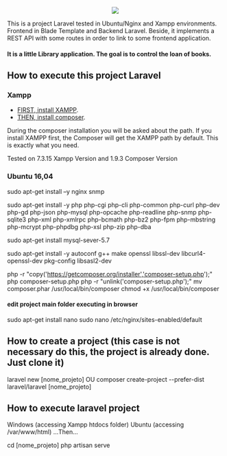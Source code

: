 <p align="center"><img src="https://laravel.com/assets/img/components/logo-laravel.svg"></p>

This is a project Laravel tested in Ubuntu/Nginx and Xampp environments.
Frontend in Blade Template and Backend Laravel.
Beside, it implements a REST API with some routes in order to link to some frontend application.

#### It is a little Library application. The goal is to control the loan of books.

## How to execute this project Laravel
### Xampp

- [FIRST, install XAMPP](https://www.apachefriends.org/pt_br/download.html).
- [THEN, install composer](https://getcomposer.org/).

During the composer installation you will be asked about the path. If you install XAMPP first, the Composer will get the XAMPP path by default. This is exactly what you need.

Tested on 7.3.15 Xampp Version and 1.9.3 Composer Version

### Ubuntu 16,04

sudo apt-get install –y nginx snmp

sudo apt-get install -y php php-cgi php-cli 
php-common php-curl php-dev php-gd php-json php-mysql php-opcache php-readline php-snmp php-sqlite3 php-xml php-xmlrpc php-bcmath php-bz2 php-fpm php-mbstring php-mcrypt php-phpdbg php-xsl php-zip php-dba

sudo apt-get install mysql-sever-5.7

sudo apt-get install -y autoconf g++ make openssl libssl-dev libcurl4-openssl-dev pkg-config libsasl2-dev

php -r "copy('https://getcomposer.org/installer','composer-setup.php');"
php composer-setup.php
php -r "unlink('composer-setup.php');"
mv composer.phar /usr/local/bin/composer
chmod +x /usr/local/bin/composer

#### edit project main folder executing in browser
sudo apt-get install nano
sudo nano /etc/nginx/sites-enabled/default

## How to create a project (this case is not necessary do this, the project is already done. Just clone it)

laravel new [nome_projeto]
OU
composer create-project --prefer-dist laravel/laravel [nome_projeto]

## How to execute laravel project
Windows (accessing Xampp htdocs folder)
Ubuntu (accessing /var/www/html)
...Then...

cd [nome_projeto]
php artisan serve
